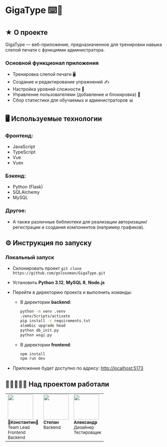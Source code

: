 # GigaType ⌨️🚀

## ★ О проекте

GigaType — веб-приложение, предназначенное для тренировки навыка слепой печати с функциями администратора.

### Основной функционал приложения

- Тренировка слепой печати 🖥️
- Создание и редактирование упражнений ✍️
- Настройка уровней сложности 🔄
- Управление пользователями (добавление и блокировка) 👤
- Сбор статистики для обучаемых и администраторов 📊

## 🖥️ Используемые технологии

### Фронтенд:
- JavaScript
- TypeScript
- Vue
- Vuex

### Бэкенд:
- Python (Flask)
- SQLAlchemy
- MySQL

### Другое:
- А также различные библиотеки для реализации авторизации/регистрации и создания компонентов (например графиков).

## ⚙️ Инструкция по запуску

### Локальный запуск

- Склонировать проект `git clone https://github.com/golosoman/GigaType.git`
- Установить **Python 3.12**, **MySQL 8**, **Node.js**
- Перейти в директорию проекта и выполнить команды:

  - В директории **backend**:

    ```bash
    python -m venv .venv
    .venv/Scripts/activate
    pip install -r requirements.txt
    alembic upgrade head
    python db_init.py
    python wsgi.py
    ```

  - В директории **frontend**:

    ```bash
    npm install
    npm run dev
    ```

- Приложение будет доступно по адресу: [http://localhost:5173](http://localhost:5173)

## 👨‍💻🔥👩‍💻 Над проектом работали

<table>
	<tr>
		<td align="left" valign="top">
			<a href="https://github.com/golosoman">
				<img src="https://avatars.githubusercontent.com/u/60601021?v=4" width="80" height="80" alt=""/>
				<br />
				<sub>🔧<b>Константин</b>🔧</sub>
			</a>
			<br />
			<sub>Team Lead</br>Frontend</br>Backend</sub>
		</td>
    <td align="left" valign="top">
			<a href="https://github.com/Mort3gar">
				<img src="https://avatars.githubusercontent.com/u/104523214?v=4" width="80" height="80" alt=""/>
				<br />
				<sub><b>Степан</b></sub>
			</a>
			<br />
			<sub>Backend</sub>
		</td>
    <td align="left" valign="top">
			<a href="https://github.com/aalexaashkaa">
				<img src="https://avatars.githubusercontent.com/u/157103630?v=4" width="80" height="80" alt=""/>
				<br />
				<sub><b>Александр</b></sub>
			</a>
			<br />
			<sub>Дизайнер</br>Тестировщик</sub>
		</td>
	</tr>
</table>
